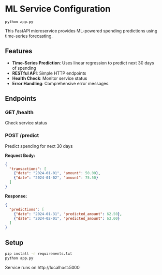 # ML Service Configuration

```
python app.py
```

This FastAPI microservice provides ML-powered spending predictions using time-series forecasting.

## Features

- **Time-Series Prediction**: Uses linear regression to predict next 30 days of spending
- **RESTful API**: Simple HTTP endpoints
- **Health Check**: Monitor service status
- **Error Handling**: Comprehensive error messages

## Endpoints

### GET /health
Check service status

### POST /predict
Predict spending for next 30 days

**Request Body:**
```json
{
  "transactions": [
    {"date": "2024-01-01", "amount": 50.00},
    {"date": "2024-01-02", "amount": 75.50}
  ]
}
```

**Response:**
```json
{
  "predictions": [
    {"date": "2024-01-31", "predicted_amount": 62.50},
    {"date": "2024-02-01", "predicted_amount": 63.00}
  ]
}
```

## Setup

```bash
pip install -r requirements.txt
python app.py
```

Service runs on http://localhost:5000
